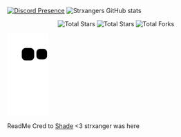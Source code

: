 
[![Discord Presence](https://lanyard.cnrad.dev/api/939014463670091857)](https://discord.com/users/939014463670091857)
![Strxangers GitHub stats](https://github-readme-stats.vercel.app/api?username=strxangerfr&theme=dark&show_icons=true)

<p align="center">
<img src="https://komarev.com/ghpvc/?username=strxangerfr&label=Total%20Views&color=b700bf&style=flat" alt="Total Stars" />
<img src="https://img.shields.io/badge/dynamic/json?&label=Total%20Stars&color=ff0000&style=flat&style=for-the-badge&query=%24.stars&url=https://api.github-star-counter.workers.dev/user/strxangerfr" alt="Total Stars" ></a>
<img src="https://img.shields.io/badge/dynamic/json?&label=Total%20Forks&color=ff7700&style=flat&style=for-the-badge&query=%24.forks&url=https://api.github-star-counter.workers.dev/user/strxangerfr" alt="Total Forks"></a> </p>

<img align="center" src="https://github.com/rafaballerini/rafaballerini/blob/output/github-contribution-grid-snake.svg" alt="Snook hehe"/>

ReadMe Cred to [Shade](https://github.com/shade3421) <3
strxanger was here
